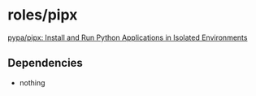# roles/pipx
[pypa/pipx: Install and Run Python Applications in Isolated Environments](https://github.com/pypa/pipx/)



## Dependencies
- nothing

